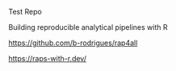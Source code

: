 Test Repo

Building reproducible analytical pipelines with R

https://github.com/b-rodrigues/rap4all

https://raps-with-r.dev/
